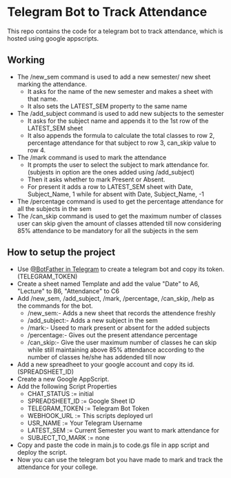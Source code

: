 # Telegram Bot to Track Attendance
This repo contains the code for a telegram bot to track attendance, which is hosted using google appscripts.

## Working
- The /new_sem command is used to add a new semester/ new sheet marking the attendance.
  - It asks for the name of the new semester and makes a sheet with that name.
  - It also sets the LATEST_SEM property to the same name
- The /add_subject command is used to add new subjects to the semester
  - It asks for the subject name and appends it to the 1st row of the LATEST_SEM sheet
  - It also appends the formula to calculate the total classes to row 2, percentage attendance for that subject to row 3, can_skip value to row 4.
- The /mark command is used to mark the attendance
  - It prompts the user to select the subject to mark attendance for. (subjests in option are the ones added using /add_subject)
  - Then it asks whether to mark Present or Absent.
  - For present it adds a row to LATEST_SEM sheet with Date, Subject_Name, 1 while for absent with Date, Subject_Name, -1
- The /percentage command is used to get the percentage attendance for all the subjects in the sem
- The /can_skip command is used to get the maximum number of classes user can skip given the amount of classes attended till now considering 85% attendance to be mandatory for all the subjects in the sem

## How to setup the project
- Use [@BotFather in Telegram](https://t.me/BotFather) to create a telegram bot and copy its token.(TELEGRAM_TOKEN)
- Create a sheet named Template and add the value "Date" to A6, "Lecture" to B6, "Attendance" to C6
- Add /new_sem, /add_subject, /mark, /percentage, /can_skip, /help as the commands for the bot.
  - /new_sem:- Adds a new sheet that records the attendence freshly
  - /add_subject:- Adds a new subject in the sem
  - /mark:- Useed to mark present or absent for the added subjects
  - /percentage:- Gives out the present attendance percentage
  - /can_skip:- Give the user maximum number of classes he can skip while still maintaining above 85% attendance according to the number of classes he/she has addended till now
- Add a new spreadheet to your google account and copy its id.(SPREADSHEET_ID)
- Create a new Google AppScript.
- Add the following Script Properties
  - CHAT_STATUS :=  initial
  - SPREADSHEET_ID := Google Sheet ID
  - TELEGRAM_TOKEN := Telegram Bot Token
  - WEBHOOK_URL := This scripts deployed url
  - USR_NAME := Your Telegram Username
  - LATEST_SEM := Current Semester you want to mark attendance for
  - SUBJECT_TO_MARK := none
- Copy and paste the code in main.js to code.gs file in app script and deploy the script.
- Now you can use the telegram bot you have made to mark and track the attendance for your college.
